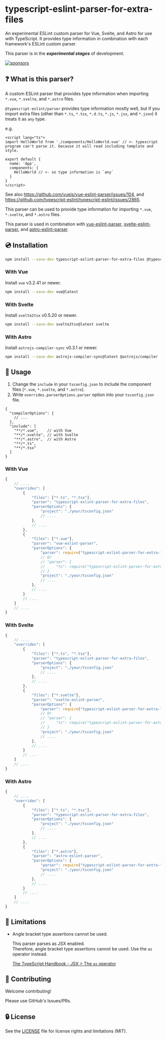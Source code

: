 # typescript-eslint-parser-for-extra-files

An experimental ESLint custom parser for Vue, Svelte, and Astro for use with TypeScript. It provides type information in combination with each framework's ESLint custom parser.

This parser is in the ***experimental stages*** of development.

[![sponsors](https://img.shields.io/badge/-Sponsor-fafbfc?logo=GitHub%20Sponsors)](https://github.com/sponsors/ota-meshi)

## ❓ What is this parser?

A custom ESLint parser that provides type information when importing `*.vue`, `*.svelte`, and `*.astro` files.

`@typescript-eslint/parser` provides type information mostly well, but if you import extra files (other than `*.ts`, `*.tsx`, `*.d.ts`, `*.js`, `*.jsx`, and `*.json`) it treats it as `any` type.

e.g.

```vue
<script lang="ts">
import HelloWorld from './components/HelloWorld.vue' // <- typescript program can't parse it. because it will read including template and style.

export default {
  name: 'App',
  components: {
    HelloWorld // <- so type information is `any`
  }
}
</script>
```

See also <https://github.com/vuejs/vue-eslint-parser/issues/104>, and <https://github.com/typescript-eslint/typescript-eslint/issues/2865>.

This parser can be used to provide type information for importing `*.vue`, `*.svelte`, and `*.astro` files.

This parser is used in combination with [vue-eslint-parser], [svelte-eslint-parser], and [astro-eslint-parser].

[vue-eslint-parser]: https://github.com/vuejs/vue-eslint-parser
[svelte-eslint-parser]: https://github.com/ota-meshi/svelte-eslint-parser
[astro-eslint-parser]: https://github.com/ota-meshi/astro-eslint-parser

## 💿 Installation

```bash
npm install --save-dev typescript-eslint-parser-for-extra-files @typescript-eslint/parser@latest typescript@latest
```

### With Vue

Install `vue` v3.2.41 or newer.

```bash
npm install --save-dev vue@latest
```

### With Svelte

Install `svelte2tsx` v0.5.20 or newer.

```bash
npm install --save-dev svelte2tsx@latest svelte
```

### With Astro

Install `astrojs-compiler-sync` v0.3.1 or newer.

```bash
npm install --save-dev astrojs-compiler-sync@latest @astrojs/compiler
```

## 📖 Usage

1. Change the `include` in your `tsconfig.json` to include the component files (`*.vue`, `*.svelte`, and `*.astro`).
2. Write `overrides.parserOptions.parser` option into your `tsconfig.json` file.

```jsonc
{
  "compilerOptions": {
    // ...
  },
  "include": [
    "**/*.vue",    // with Vue
    "**/*.svelte", // with Svelte
    "**/*.astro",  // with Astro
    "**/*.ts",
    "**/*.tsx"
  ]
}
```

### With Vue

```js
{
    // ....
    "overrides": [
        {
            "files": ["*.ts", "*.tsx"],
            "parser": "typescript-eslint-parser-for-extra-files",
            "parserOptions": {
                "project": "./your/tsconfig.json"
                // ....
            },
            // ....
        },
        {
            "files": ["*.vue"],
            "parser": "vue-eslint-parser",
            "parserOptions": {
                "parser": require("typescript-eslint-parser-for-extra-files"),
                // Or
                // "parser": {
                //     "ts": require("typescript-eslint-parser-for-extra-files")
                // }
                "project": "./your/tsconfig.json"
                // ....
            },
            // ....
        }
        // ....
    ]
    // ....
}
```

### With Svelte

```js
{
    // ....
    "overrides": [
        {
            "files": ["*.ts", "*.tsx"],
            "parser": "typescript-eslint-parser-for-extra-files",
            "parserOptions": {
                "project": "./your/tsconfig.json"
                // ....
            },
            // ....
        },
        {
            "files": ["*.svelte"],
            "parser": "svelte-eslint-parser",
            "parserOptions": {
                "parser": require("typescript-eslint-parser-for-extra-files"),
                // Or
                // "parser": {
                //     "ts": require("typescript-eslint-parser-for-extra-files")
                // }
                "project": "./your/tsconfig.json"
                // ....
            },
            // ....
        }
        // ....
    ]
    // ....
}
```

### With Astro

```js
{
    // ....
    "overrides": [
        {
            "files": ["*.ts", "*.tsx"],
            "parser": "typescript-eslint-parser-for-extra-files",
            "parserOptions": {
                "project": "./your/tsconfig.json"
                // ....
            },
            // ....
        },
        {
            "files": ["*.astro"],
            "parser": "astro-eslint-parser",
            "parserOptions": {
                "parser": require("typescript-eslint-parser-for-extra-files"),
                "project": "./your/tsconfig.json"
                // ....
            },
            // ....
        }
        // ....
    ]
    // ....
}
```

## 👻 Limitations

- Angle bracket type assertions cannot be used.

  This parser parses as JSX enabled.  
  Therefore, angle bracket type assertions cannot be used. Use the `as` operator instead.

  [The TypeScript Handbook - JSX > The `as` operator](https://www.typescriptlang.org/docs/handbook/jsx.html#the-as-operator)

## 🍻 Contributing

Welcome contributing!

Please use GitHub's Issues/PRs.

## 🔒 License

See the [LICENSE](LICENSE) file for license rights and limitations (MIT).
